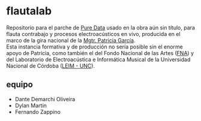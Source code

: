 # flautalab

Repositorio para el parche de [Pure Data](https://github.com/pure-data/pure-data) usado en la obra aún sin título, para flauta contrabajo y procesos electroacústicos en vivo, producida en el marco de la gira nacional de la [Mgtr. Patricia García](http://patriciagarcia.com.ar/).  
Esta instancia formativa y de producción no sería posible sin el enorme apoyo de Patricia, como también el del Fondo Nacional de las Artes ([FNA](https://fnartes.gob.ar/)) y del Laboratorio de Electroacústica e Informática Musical de la Universidad Nacional de Córdoba ([LEIM - UNC](https://artes.unc.edu.ar/centros/centros-de-transferencia/laboratorio-de-electroacustica-e-informatica-musical-l-e-i-m/)).

## equipo

- Dante Demarchi Oliveira  
- Dylan Martin  
- Fernando Zappino
